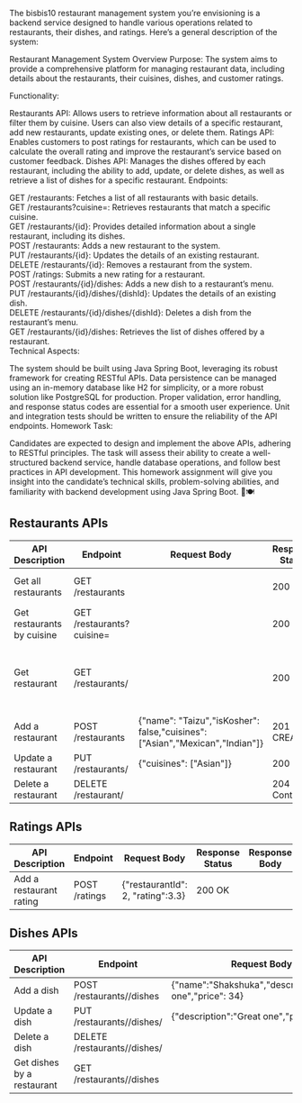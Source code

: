 The bisbis10 restaurant management system you’re envisioning is a backend service designed to handle various operations related to restaurants, their dishes, and ratings. Here’s a general description of the system:

Restaurant Management System Overview
Purpose: The system aims to provide a comprehensive platform for managing restaurant data, including details about the restaurants, their cuisines, dishes, and customer ratings.

Functionality:

Restaurants API: Allows users to retrieve information about all restaurants or filter them by cuisine. Users can also view details of a specific restaurant, add new restaurants, update existing ones, or delete them.
Ratings API: Enables customers to post ratings for restaurants, which can be used to calculate the overall rating and improve the restaurant’s service based on customer feedback.
Dishes API: Manages the dishes offered by each restaurant, including the ability to add, update, or delete dishes, as well as retrieve a list of dishes for a specific restaurant.
Endpoints:

GET /restaurants: Fetches a list of all restaurants with basic details. <br>
GET /restaurants?cuisine=: Retrieves restaurants that match a specific cuisine.<br>
GET /restaurants/{id}: Provides detailed information about a single restaurant, including its dishes.<br>
POST /restaurants: Adds a new restaurant to the system.<br>
PUT /restaurants/{id}: Updates the details of an existing restaurant.<br>
DELETE /restaurants/{id}: Removes a restaurant from the system.<br>
POST /ratings: Submits a new rating for a restaurant.<br>
POST /restaurants/{id}/dishes: Adds a new dish to a restaurant’s menu.<br>
PUT /restaurants/{id}/dishes/{dishId}: Updates the details of an existing dish.<br>
DELETE /restaurants/{id}/dishes/{dishId}: Deletes a dish from the restaurant’s menu.<br>
GET /restaurants/{id}/dishes: Retrieves the list of dishes offered by a restaurant.<br>
Technical Aspects:

The system should be built using Java Spring Boot, leveraging its robust framework for creating RESTful APIs.
Data persistence can be managed using an in-memory database like H2 for simplicity, or a more robust solution like PostgreSQL for production.
Proper validation, error handling, and response status codes are essential for a smooth user experience.
Unit and integration tests should be written to ensure the reliability of the API endpoints.
Homework Task:

Candidates are expected to design and implement the above APIs, adhering to RESTful principles.
The task will assess their ability to create a well-structured backend service, handle database operations, and follow best practices in API development.
This homework assignment will give you insight into the candidate’s technical skills, problem-solving abilities, and familiarity with backend development using Java Spring Boot. 🚀🍽️



## Restaurants APIs

| API Description           | Endpoint                | Request Body                                             | Response Status | Response Body                                                                                           |
|---------------------------|-------------------------|----------------------------------------------------------|-----------------|--------------------------------------------------------------------------------------------------------|
| Get all restaurants       | GET /restaurants        |                                                          | 200 OK          | [{"id": "1","name": "Taizu","rating" : 4.83,"isKosher" : false,"cuisines": ["Asian","Mexican","Indian"]}] |
| Get restaurants by cuisine| GET /restaurants?cuisine= |                                                         | 200 OK          | [{"id": "1","name": "Taizu","rating" : 4.83,"isKosher" : false,"cuisines": ["Asian","Mexican","Indian"]}] |
| Get restaurant            | GET /restaurants/       |                                                          | 200 OK          | {"id": "1","name": "Taizu","rating" : 4.83,"isKosher" : false,"cuisines": ["Asian","Mexican","Indian"],"dishes": [{"id": "1","name": "Noodles","description": "Amazing one","price": 59}]} |
| Add a restaurant          | POST /restaurants       | {"name": "Taizu","isKosher": false,"cuisines": ["Asian","Mexican","Indian"]} | 201 CREATED     |                                                                                                        |
| Update a restaurant       | PUT /restaurants/       | {"cuisines": ["Asian"]}                                 | 200 OK          |                                                                                                        |
| Delete a restaurant       | DELETE /restaurant/     |                                                          | 204 No Content  |                                                                                                        |

## Ratings APIs

| API Description           | Endpoint               | Request Body                          | Response Status | Response Body |
|---------------------------|------------------------|---------------------------------------|-----------------|---------------|
| Add a restaurant rating   | POST /ratings          | {"restaurantId": 2, "rating":3.3}     | 200 OK          |               |

## Dishes APIs

| API Description           | Endpoint                | Request Body                             | Response Status | Response Body                                                     |
|---------------------------|-------------------------|------------------------------------------|-----------------|------------------------------------------------------------------|
| Add a dish                | POST /restaurants//dishes | {"name":"Shakshuka","description":"Great one","price": 34} | 201 CREATED     |                                                                  |
| Update a dish             | PUT /restaurants//dishes/ | {"description":"Great one","price": 34} | 200 OK          |                                                                  |
| Delete a dish             | DELETE /restaurants//dishes/ |                                        | 204 No Content  |                                                                  |
| Get dishes by a restaurant| GET /restaurants//dishes  |                                         | 200 OK          | [{"id":"1","name":"Humus","description":"Good one","price": 48}] |
